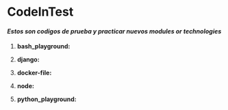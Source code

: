 # CodeInTest
#### *Estos son codigos de prueba y practicar nuevos modules or technologies*

1. **bash_playground:** 

2. **django:**

3. **docker-file:**

4. **node:**

5. **python_playground:**

